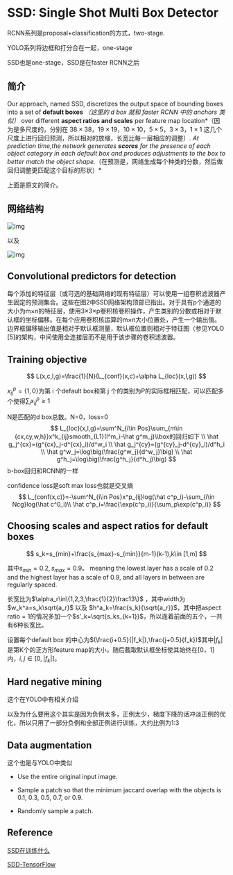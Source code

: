 # SSD: Single Shot Multi Box Detector

RCNN系列是proposal+classification的方式，two-stage.

YOLO系列将边框和打分合在一起，one-stage

SSD也是one-stage，SSD是在faster RCNN之后

## 简介

Our approach, named SSD, discretizes the output space of bounding boxes into a set of **default boxes** *（这里的 d box 就和 faster RCNN 中的 anchors 类似）* over different **aspect ratios and scales** per feature map location*（因为是多尺度的，分别在 $38\times38$，$19\times19$，$10\times10$，$5\times5$，$3\times3$，$1\times1$ 这几个尺度上进行回归预测，所以相对的放缩，长宽比每一层相应的调整）*. At prediction time,the network generates **scores** for the presence of each object category in each default box and produces adjustments to the box to better match the object shape.*（在预测是，网络生成每个种类的分数，然后做回归调整更匹配这个目标的形状）*

上面是原文的简介。

## 网络结构

![img](http://owv7la1di.bkt.clouddn.com/blog/171015/41E24AJgkj.png?imageslim)

以及

![img](https://pic2.zhimg.com/v2-57a84a027f8ab07209991d850280ac83_r.jpg)

## Convolutional predictors for detection

​        每个添加的特征层（或可选的基础网络的现有特征层）可以使用一组卷积滤波器产生固定的预测集合。这些在图2中SSD网络架构顶部已指出。对于具有p个通道的大小为m×n的特征层，使用3×3×p卷积核卷积操作，产生类别的分数或相对于默认框的坐标偏移。在每个应用卷积核运算的m×n大小位置处，产生一个输出值。边界框偏移输出值是相对于默认框测量，默认框位置则相对于特征图（参见YOLO [5]的架构，中间使用全连接层而不是用于该步骤的卷积滤波器。

## Training objective

$$
L(x,c,l,g)=\frac{1}{N}(L_{conf}(x,c)+\alpha L_{loc}(x,l,g))
$$

$x^p_{ij}=\{1,0\}$为第 i 个default box和第 j 个的类别为P的实际框相匹配，可以匹配多个使得$\sum_ix^p_{ij}\geq1$

N是匹配的d box总数。N=0，loss=0
$$
L_{loc}(x,l,g)=\sum^N_{i\in Pos}\sum_{m\in {cx,cy,w,h}}x^k_{ij}smooth_{L1}(l^m_i-\hat g^m_j)\\box的回归如下
\\
\hat g_j^{cx}=(g^{cx}_j-d^{cx}_i)/d^w_i
\\ \hat g_j^{cy}=(g^{cy}_j-d^{cy}_i)/d^h_i
\\ \hat g^w_j=\log\big(\frac{g^w_j}{d^w_j}\big)
\\ \hat g^h_j=\log\big(\frac{g^h_j}{d^h_j}\big)
$$
b-box回归和RCNN的一样

confidence loss是soft max loss也就是交叉熵
$$
L_{conf(x,c)}=-\sum^N_{i\in Pos}x^p_{ij}log(\hat c^p_i)-\sum_{i\in Ncg}log(\hat c^0_i)\\
\hat c^p_i=\frac{\exp(c^p_i)}{\sum_p\exp(c^p_i)}
$$

## Choosing scales and aspect ratios for default boxes

$$
s_k=s_{min}+\frac{s_{max}-s_{min}}{m-1}(k-1),k\in [1,m]
$$

其中$s_{min}=0.2,s_{max}=0.9$。 meaning the lowest layer has a scale of 0.2 and the highest layer has a scale of 0.9, and all layers in between are regularly spaced. 

长宽比为$\alpha_r\in\{1,2,3,\frac{1}{2}\frac13\}$ ，其中width为$w_k^a=s_k\sqrt{a_r}$ 以及 $h^a_k=\frac{s_k}{\sqrt{a_r}}$，其中把aspect ratio = 1的情况多加一个$s’_k=\sqrt{s_ks_{k+1}}$，所以连着前面的五个，一共有6种长宽比。

设置每个default box 的中心为$(\frac{i+0.5}{|f_k|},\frac{j+0.5}{f_k})$其中$|f_k|$是第K个的正方形feature map的大小，随后截取默认框坐标使其始终在[0，1]内，$i,j\in[0,|f_k|]$。

## Hard negative mining

这个在YOLO中有相关介绍

以及为什么要用这个其实是因为负例太多，正例太少，梯度下降的话冲淡正例的优化，所以只用了一部分负例和全部正例进行训练，大约比例为1:3

## Data augmentation

这个也是与YOLO中类似

- Use the entire original input image.

- Sample a patch so that the minimum jaccard overlap with the objects is 0.1, 0.3, 0.5, 0.7, or 0.9. 

- Randomly sample a patch. 

## Reference

[SSD在训练什么](https://zhuanlan.zhihu.com/p/29410169)

[SDD-TensorFlow](https://github.com/balancap/SSD-Tensorflow)